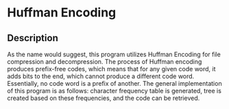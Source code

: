 # Huffman Encoding

## Description
As the name would suggest, this program utilizes Huffman Encoding for file compression and decompression.
The process of Huffman encoding produces prefix-free codes, which means that for any given code word, it adds bits to the end, which cannot produce a different code word. Essentially, no code word is a prefix of another.
The general implementation of this program is as follows: character frequency table is generated, tree is created based on these frequencies, and the code can be retrieved.
